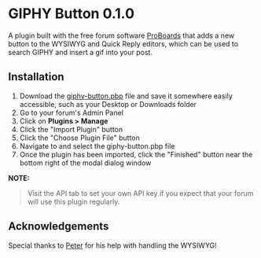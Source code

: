 # GIPHY Button 0.1.0
A plugin built with the free forum software [ProBoards](https://proboards.com/) that adds a new button to the WYSIWYG and Quick Reply editors, which can be used to search GIPHY and insert a gif into your post.

## Installation
1. Download the [giphy-button.pbp](giphy-button.pbp) file and save it somewhere easily accessible, such as your Desktop or Downloads folder
2. Go to your forum's Admin Panel
3. Click on **Plugins > Manage**
4. Click the "Import Plugin" button
5. Click the "Choose Plugin File" button
6. Navigate to and select the giphy-button.pbp file
7. Once the plugin has been imported, click the "Finished" button near the bottom right of the modal dialog window

**NOTE:**
> Visit the API tab to set your own API key if you expect that your forum will use this plugin regularly.

## Acknowledgements
Special thanks to [Peter](http://support.proboards.com/user/2671) for his help with handling the WYSIWYG!
